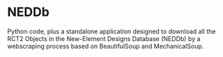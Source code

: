# NEDDb
Python code, plus a standalone application designed to download all the RCT2 Objects in the New-Element Designs Database (NEDDb) by a webscraping process based on BeautifulSoup and MechanicalSoup.
